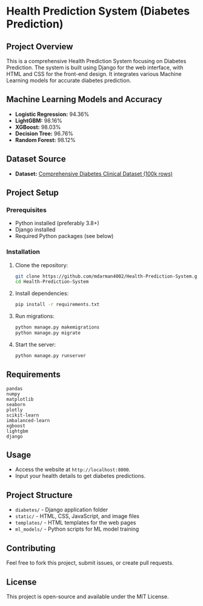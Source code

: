 # Health Prediction System (Diabetes Prediction)

## Project Overview
This is a comprehensive Health Prediction System focusing on Diabetes Prediction. The system is built using Django for the web interface, with HTML and CSS for the front-end design. It integrates various Machine Learning models for accurate diabetes prediction.

## Machine Learning Models and Accuracy
- **Logistic Regression:** 94.36%
- **LightGBM:** 98.16%
- **XGBoost:** 98.03%
- **Decision Tree:** 96.76%
- **Random Forest:** 98.12%

## Dataset Source
- **Dataset:** [Comprehensive Diabetes Clinical Dataset (100k rows)](https://www.kaggle.com/code/godoistvan/eda-and-98-accuracy)

## Project Setup
### Prerequisites
- Python installed (preferably 3.8+)
- Django installed
- Required Python packages (see below)

### Installation
1. Clone the repository:
   ```bash
   git clone https://github.com/mdarman4002/Health-Prediction-System.git
   cd Health-Prediction-System
   ```

2. Install dependencies:
   ```bash
   pip install -r requirements.txt
   ```

3. Run migrations:
   ```bash
   python manage.py makemigrations
   python manage.py migrate
   ```

4. Start the server:
   ```bash
   python manage.py runserver
   ```

## Requirements
```
pandas
numpy
matplotlib
seaborn
plotly
scikit-learn
imbalanced-learn
xgboost
lightgbm
django
```

## Usage
- Access the website at `http://localhost:8000`.
- Input your health details to get diabetes predictions.

## Project Structure
- `diabetes/` - Django application folder
- `static/` - HTML, CSS, JavaScript, and image files
- `templates/` - HTML templates for the web pages
- `ml_models/` - Python scripts for ML model training

## Contributing
Feel free to fork this project, submit issues, or create pull requests.

## License
This project is open-source and available under the MIT License.
